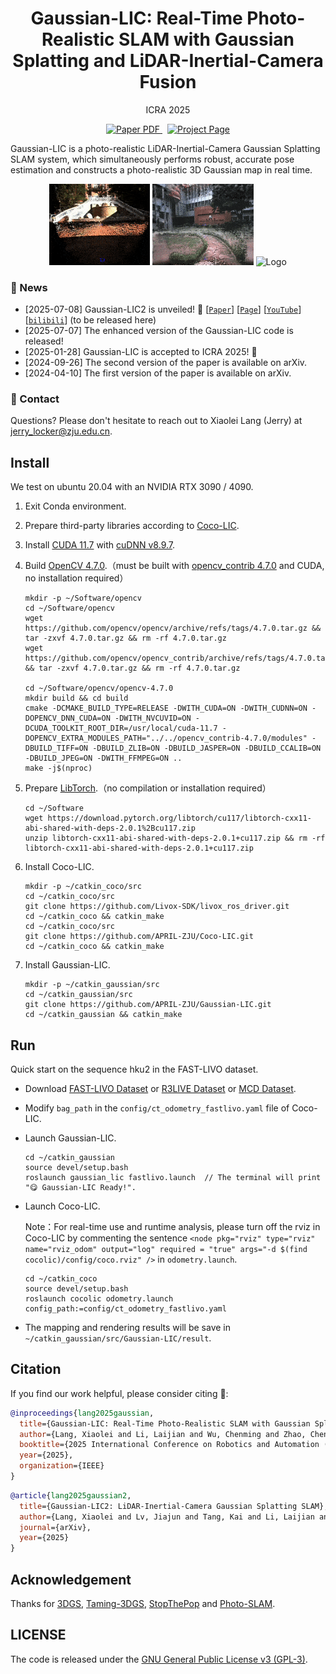 <p align="center">
  <h1 align="center">Gaussian-LIC: Real-Time Photo-Realistic SLAM with Gaussian Splatting and LiDAR-Inertial-Camera Fusion</h1>
  <p align="center">
    ICRA 2025
  </p>
  <p align="center">
    <a href="https://arxiv.org/pdf/2404.06926">
      <img src='https://img.shields.io/badge/Paper-PDF-red?style=flat&logo=arXiv&logoColor=red' alt='Paper PDF'>
    </a>
    <a href='https://xingxingzuo.github.io/gaussian_lic/' style='padding-left: 0.5rem;'>
      <img src='https://img.shields.io/badge/Project-Page-blue?style=flat&logo=Google%20chrome&logoColor=blue' alt='Project Page'>
    </a>
  </p>
</p>

Gaussian-LIC is a photo-realistic LiDAR-Inertial-Camera Gaussian Splatting SLAM system, which simultaneously performs robust, accurate pose estimation and constructs a photo-realistic 3D Gaussian map in real time.

<p align="center">
    <img src="figure/r1_compressed.gif" alt="Logo" width="32%">
    <img src="figure/r0_compressed.gif" alt="Logo" width="32%">
    <img src="figure/f2_compressed.gif" alt="Logo" width="32%">
</p>

### 📢 News

- [2025-07-08] Gaussian-LIC2 is unveiled! 🎉 [[`Paper`](https://arxiv.org/pdf/2507.04004)] [[`Page`](https://xingxingzuo.github.io/gaussian_lic2/)] [[`YouTube`](https://www.youtube.com/watch?v=SkPnpuCfh88)] [[`bilibili`](https://www.bilibili.com/video/BV1fJ3kzfEYv/?spm_id_from=333.337.search-card.all.click&vd_source=99ac6409fc9373f3960feff31c28a189)] (to be released here)
- [2025-07-07] The enhanced version of the Gaussian-LIC code is released!
- [2025-01-28] Gaussian-LIC is accepted to ICRA 2025! 🎉
- [2024-09-26] The second version of the paper is available on arXiv.
- [2024-04-10] The first version of the paper is available on arXiv.

### 💌 Contact

Questions? Please don't hesitate to reach out to Xiaolei Lang (Jerry) at jerry_locker@zju.edu.cn.

## Install

We test on ubuntu 20.04 with an NVIDIA RTX 3090 / 4090.

1. Exit Conda environment.

2. Prepare third-party libraries according to [Coco-LIC](https://github.com/APRIL-ZJU/Coco-LIC). 

3. Install [CUDA 11.7](https://developer.nvidia.com/cuda-11-7-1-download-archive?target_os=Linux&target_arch=x86_64&Distribution=Ubuntu&target_version=20.04&target_type=runfile_local) with [cuDNN v8.9.7](https://developer.nvidia.com/rdp/cudnn-archive).

4. Build [OpenCV 4.7.0](https://github.com/opencv/opencv/archive/refs/tags/4.7.0.tar.gz).（must be built with [opencv_contrib 4.7.0](https://github.com/opencv/opencv_contrib/archive/refs/tags/4.7.0.tar.gz) and CUDA, no installation required）

   ```shell
   mkdir -p ~/Software/opencv
   cd ~/Software/opencv
   wget https://github.com/opencv/opencv/archive/refs/tags/4.7.0.tar.gz && tar -zxvf 4.7.0.tar.gz && rm -rf 4.7.0.tar.gz
   wget https://github.com/opencv/opencv_contrib/archive/refs/tags/4.7.0.tar.gz && tar -zxvf 4.7.0.tar.gz && rm -rf 4.7.0.tar.gz
   
   cd ~/Software/opencv/opencv-4.7.0
   mkdir build && cd build
   cmake -DCMAKE_BUILD_TYPE=RELEASE -DWITH_CUDA=ON -DWITH_CUDNN=ON -DOPENCV_DNN_CUDA=ON -DWITH_NVCUVID=ON -DCUDA_TOOLKIT_ROOT_DIR=/usr/local/cuda-11.7 -DOPENCV_EXTRA_MODULES_PATH="../../opencv_contrib-4.7.0/modules" -DBUILD_TIFF=ON -DBUILD_ZLIB=ON -DBUILD_JASPER=ON -DBUILD_CCALIB=ON -DBUILD_JPEG=ON -DWITH_FFMPEG=ON ..
   make -j$(nproc)
   ```


5. Prepare [LibTorch](https://pytorch.org/get-started/locally/).（no compilation or installation required）

   ```shell
   cd ~/Software
   wget https://download.pytorch.org/libtorch/cu117/libtorch-cxx11-abi-shared-with-deps-2.0.1%2Bcu117.zip
   unzip libtorch-cxx11-abi-shared-with-deps-2.0.1+cu117.zip && rm -rf libtorch-cxx11-abi-shared-with-deps-2.0.1+cu117.zip
   ```


6. Install Coco-LIC.

   ```shell
   mkdir -p ~/catkin_coco/src
   cd ~/catkin_coco/src
   git clone https://github.com/Livox-SDK/livox_ros_driver.git
   cd ~/catkin_coco && catkin_make
   cd ~/catkin_coco/src
   git clone https://github.com/APRIL-ZJU/Coco-LIC.git
   cd ~/catkin_coco && catkin_make
   ```


7. Install Gaussian-LIC.

   ```shell
   mkdir -p ~/catkin_gaussian/src
   cd ~/catkin_gaussian/src
   git clone https://github.com/APRIL-ZJU/Gaussian-LIC.git
   cd ~/catkin_gaussian && catkin_make
   ```


## Run

Quick start on the sequence hku2 in the FAST-LIVO dataset.

- Download [FAST-LIVO Dataset](https://connecthkuhk-my.sharepoint.com/personal/zhengcr_connect_hku_hk/_layouts/15/onedrive.aspx?id=%2Fpersonal%2Fzhengcr%5Fconnect%5Fhku%5Fhk%2FDocuments%2FFAST%2DLIVO%2DDatasets&ga=1) or [R3LIVE Dataset](https://github.com/ziv-lin/r3live_dataset) or [MCD Dataset](https://mcdviral.github.io/).

+ Modify `bag_path` in the `config/ct_odometry_fastlivo.yaml` file of Coco-LIC.

+ Launch Gaussian-LIC.

  ```shell
  cd ~/catkin_gaussian
  source devel/setup.bash
  roslaunch gaussian_lic fastlivo.launch  // The terminal will print "😋 Gaussian-LIC Ready!".
  ```


+ Launch Coco-LIC.

  Note：For real-time use and runtime analysis, please turn off the rviz in Coco-LIC by commenting the sentence `<node pkg="rviz" type="rviz" name="rviz_odom" output="log" required = "true" args="-d $(find cocolic)/config/coco.rviz" />`  in `odometry.launch`.

  ```shell
  cd ~/catkin_coco
  source devel/setup.bash
  roslaunch cocolic odometry.launch config_path:=config/ct_odometry_fastlivo.yaml
  ```


+ The mapping and rendering results will be save in  `~/catkin_gaussian/src/Gaussian-LIC/result`.

## Citation

If you find our work helpful, please consider citing 🌟:

```bibtex
@inproceedings{lang2025gaussian,
  title={Gaussian-LIC: Real-Time Photo-Realistic SLAM with Gaussian Splatting and LiDAR-Inertial-Camera Fusion}, 
  author={Lang, Xiaolei and Li, Laijian and Wu, Chenming and Zhao, Chen and Liu, Lina and Liu, Yong and Lv, Jiajun and Zuo, Xingxing},
  booktitle={2025 International Conference on Robotics and Automation (ICRA)},
  year={2025},
  organization={IEEE}
}
```

```bibtex
@article{lang2025gaussian2,
  title={Gaussian-LIC2: LiDAR-Inertial-Camera Gaussian Splatting SLAM}, 
  author={Lang, Xiaolei and Lv, Jiajun and Tang, Kai and Li, Laijian and Huang, Jianxin and Liu, Lina and Liu, Yong and Zuo, Xingxing},
  journal={arXiv}, 
  year={2025}
}
```

## Acknowledgement

Thanks for [3DGS](https://github.com/graphdeco-inria/gaussian-splatting), [Taming-3DGS](https://github.com/humansensinglab/taming-3dgs), [StopThePop](https://github.com/r4dl/StopThePop) and [Photo-SLAM](https://github.com/HuajianUP/Photo-SLAM).

## LICENSE

The code is released under the [GNU General Public License v3 (GPL-3)](https://www.gnu.org/licenses/gpl-3.0.txt).
